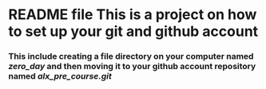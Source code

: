 # README file This is a project on how to set up your git and github account
### This include creating a file directory on your computer named *zero_day* and then moving it to your github account repository named *alx_pre_course.git*
